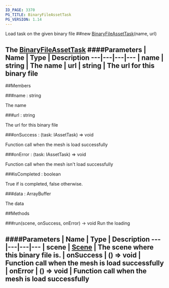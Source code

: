 ```yaml
---
ID_PAGE: 3370
PG_TITLE: BinaryFileAssetTask
PG_VERSION: 1.14
---
```


Load task on the given binary file
##new [BinaryFileAssetTask](page.php?p=3370)(name, url)

The [BinaryFileAssetTask](page.php?p=3370)
####Parameters
 | Name | Type | Description
---|---|---|---
 | name | string | The name
 | url | string | The url for this binary file
---

##Members

###name : string


The name

###url : string


The url for this binary file

###onSuccess : (task: IAssetTask) =&gt; void


Function call when the mesh is load successfully

###onError : (task: IAssetTask) =&gt; void


Function call when the mesh isn't load successfully

###isCompleted : boolean


True if is completed, false otherwise.

###data : ArrayBuffer


The data



##Methods

###run(scene, onSuccess, onError) &rarr; void
Run the loading

####Parameters
 | Name | Type | Description
---|---|---|---
 | scene | [Scene](page.php?p=3274) | The scene where this binary file is.
 | onSuccess | () =&gt; void | Function call when the mesh is load successfully
 | onError | () =&gt; void | Function call when the mesh is load successfully
---
